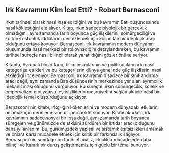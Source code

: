 ## Irk Kavramını Kim İcat Etti? - Robert Bernasconi

Irkın tarihsel olarak nasıl inşa edildiğini ve bu kavramın Batı düşüncesinde nasıl kökleştiğini ele alıyor. Kitap, ırkın sadece biyolojik bir gerçeklik olmadığını, aynı zamanda tarih boyunca güç ilişkilerini, sömürgeciliği ve kültürel üstünlük iddialarını desteklemek için kullanılan bir ideolojik araç olduğunu ortaya koyuyor. Bernasconi, ırk kavramının modern dünyanın oluşumunda nasıl merkezi bir rol oynadığını detaylandırırken, bu kavramın tarihsel süreçte nasıl bilinçli olarak yaratıldığını gözler önüne seriyor.

Kitapta, Avrupalı filozofların, bilim insanlarının ve politikacıların ırkı nasıl kategorize ettikleri ve bu kategorilerin dünya genelinde güç ilişkilerini nasıl etkilediği inceleniyor. Bernasconi, ırk kavramının sadece bir sınıflandırma aracı değil, aynı zamanda Batı düşüncesinin merkezinde yer alan ayrımcılık mekanizması olduğunu vurguluyor. Bu süreçte, ırkın sömürgecilik, kölelik ve emperyalizm gibi yapısal eşitsizliklerin meşruiyetini sağlamak için nasıl bir ideolojik temel oluşturduğunu açıklıyor.

Bernasconi’nin kitabı, ırkçılığın kökenlerini ve modern dünyadaki etkilerini anlamak için derinlemesine bir perspektif sunuyor. Kitabı okurken, ırk kavramının sadece sosyal bir inşa değil, aynı zamanda tarih boyunca süregelen ve günümüzde de etkisini sürdüren bir iktidar aracı olduğunu daha iyi anladım. Bu, günümüzdeki yapısal ve sistemik eşitsizlikleri anlamak ve onlara karşı mücadele etmek için kritik bir farkındalık sağlıyor. Bernasconi’nin sunduğu bu tarihsel analiz, ırkçılıkla mücadelede daha bilinçli ve kararlı bir duruş geliştirmemiz için güçlü bir temel sunuyor.